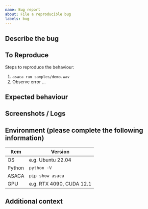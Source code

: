 ```yaml
---
name: Bug report
about: File a reproducible bug
labels: bug
---
```


## Describe the bug
<!-- A clear and concise description of what the bug is. -->

## To Reproduce

Steps to reproduce the behaviour:
1. `asaca run samples/demo.wav`
2. Observe error …

## Expected behaviour
<!-- A clear and concise description of what you expected to happen. -->

## Screenshots / Logs
<!-- If applicable, add screenshots or paste relevant log output. -->

## Environment (please complete the following information)

| Item | Version |
|------|---------|
| OS   | e.g. Ubuntu 22.04 |
| Python | `python -V` |
| ASACA | `pip show asaca` |
| GPU | e.g. RTX 4090, CUDA 12.1 |

## Additional context
<!-- Add any other context about the problem here. -->
